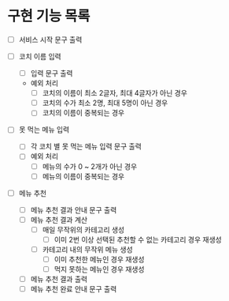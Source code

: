 # 구현 기능 목록

- [ ] 서비스 시작 문구 출력

- [ ] 코치 이름 입력
  - [ ] 입력 문구 출력
  - 예외 처리
    - [ ] 코치의 이름이 최소 2글자, 최대 4글자가 아닌 경우
    - [ ] 코치의 수가 최소 2명, 최대 5명이 아닌 경우
    - [ ] 코치의 이름이 중복되는 경우

- [ ] 못 먹는 메뉴 입력
  - [ ] 각 코치 별 못 먹는 메뉴 입력 문구 출력
  - [ ] 예외 처리
    - [ ] 메뉴의 수가 0 ~ 2개가 아닌 경우
    - [ ] 메뉴의 이름이 중복되는 경우

- [ ] 메뉴 추천
  - [ ] 메뉴 추천 결과 안내 문구 출력
  - [ ] 메뉴 추천 결과 계산
    - [ ] 매일 무작위의 카테고리 생성
      - [ ] 이미 2번 이상 선택된 추천할 수 없는 카테고리 경우 재생성
    - [ ] 카테고리 내의 무작위 메뉴 생성
      - [ ] 이미 추천한 메뉴인 경우 재생성
      - [ ] 먹지 못하는 메뉴인 경우 재생성
  - [ ] 메뉴 추천 결과 출력
  - [ ] 메뉴 추천 완료 안내 문구 출력